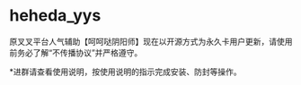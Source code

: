 # heheda_yys

原叉叉平台人气辅助【呵呵哒阴阳师】现在以开源方式为永久卡用户更新，请使用前务必了解“不传播协议”并严格遵守。


*进群请查看使用说明，按使用说明的指示完成安装、防封等操作。